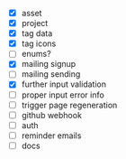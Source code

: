 - [x] asset
- [x] project
- [x] tag data
- [x] tag icons
- [ ] enums?
- [x] mailing signup
- [ ] mailing sending
- [x] further input validation
- [ ] proper input error info
- [ ] trigger page regeneration
- [ ] github webhook
- [ ] auth
- [ ] reminder emails
- [ ] docs